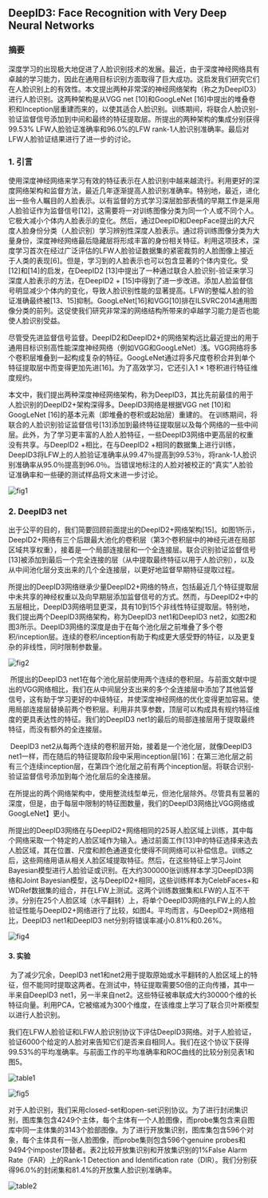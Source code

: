 ## DeepID3: Face Recognition with Very Deep Neural Networks

### 摘要

​		深度学习的出现极大地促进了人脸识别技术的发展。最近，由于深度神经网络具有卓越的学习能力，因此在通用目标识别方面取得了巨大成功。这启发我们研究它们在人脸识别上的有效性。本文提出两种非常深的神经网络架构（称之为DeepID3）进行人脸识别。这两种架构是从VGG net [10]和GoogLeNet [16]中提出的堆叠卷积和Inception层重建而来的，以使其适合人脸识别。训练期间，将联合人脸识别-验证监督信号添加到中间和最终的特征提取层。所提出的两种架构的集成分别获得99.53% LFW人脸验证准确率和96.0%的LFW rank-1人脸识别准确率。最后对LFW人脸验证结果进行了进一步的讨论。

### 1. 引言

​		使用深度神经网络来学习有效的特征表示在人脸识别中越来越流行。利用更好的深度网络架构和监督方法，最近几年逐渐提高人脸识别准确率。特别地，最近，进化出一些令人瞩目的人脸表示。以有监督的方式学习深层脸部表情的早期工作是采用人脸验证作为监督信号[12]，这需要将一对训练图像分类为同一个人或不同个人。它极大减小个体内人脸表示的变化。然后，通过DeepID和DeepFace提出的大尺度人脸身份分类（人脸识别）学习辨别性深度人脸表示。通过将训练图像分类为大量身份，深度神经网络最后隐藏层将形成丰富的身份相关特征。利用这项技术，深度学习首次在经过广泛评估的LFW人脸验证数据集的紧密裁剪的人脸图像上接近于人类的表现[6]。但是，学习到的人脸表示也可以包含显著的个体内变化。受[12]和[14]的启发，在DeepID2 [13]中提出了一种通过联合人脸识别-验证来学习深度人脸表示的方法，在DeepID2 + [15]中得到了进一步改进。添加人脸监督信号明显减少个体内的变化，导致人脸识别性能的显著提高。LFW的整幅人脸的验证准确最终被[13、15]抑制。GoogLeNet[16]和VGG[10]排在ILSVRC2014通用图像分类的前列。这促使我们研究非常深的网络结构所带来的卓越学习能力是否也能使人脸识别受益。

​		尽管受先进监督信号监督。DeepID2和DeepID2+的网络架构远比最近提出的用于通用目标识别高性能深度神经网络（例如VGG和GoogLeNet）浅。VGG网络将多个卷积层堆叠到一起构成复杂的特征。GoogLeNet通过将多尺度卷积合并到单个特征提取层中而变得更加先进[16]。为了高效学习，它还引入$1\times1$卷积进行特征维度规约。

​		本文中，我们提出两种深度神经网络架构，称为DeepID3，其比先前最佳的用于人脸识别的DeepID2+架构深得多。DeepID3网络是根据VGG net [10]和GoogLeNet [16]的基本元素（即堆叠的卷积或起始层）重建的。 在训练期间，将联合的人脸识别验证监督信号[13]添加到最终特征提取层以及每个网络的一些中间层。此外，为了学习更丰富的人脸人脸特征，一些DeepID3网络中更高层的权重没有共享。与DeepID2 +相比，在与DeepID2 +相同的数据集上进行训练，DeepID3将LFW上的人脸验证准确率从99.47％提高到99.53％，将rank-1人脸识别准确率从95.0％提高到96.0％。当错误地标注的人脸对被校正的“真实”人脸验证准确率和一些硬的测试样品将文末进一步讨论。

![fig1](images/DeepID3/fig1.png)

### 2. DeepID3 net

​		出于公平的目的，我们简要回顾前面提出的DeepID2+网络架构[15]。如图1所示，DeepID2+网络有三个后跟最大池化的卷积层（第3个卷积层中的神经元进在局部区域共享权重），接着是一个局部连接层和一个全连接层。联合识别验证监督信号[13]被添加到最后一个完全连接的层（从中提取最终特征以用于人脸识别），以及从中间池化层分支出来的几个全连接层，以更好地监督早期特征提取过程。

​		所提出的DeepID3网络继承少量DeepID2+网络的特点，包括最近几个特征提取层中未共享的神经权重以及向早期层添加监督信号的方式。然而，与DeepID2+中的五层相比，DeepID3网络明显更深，具有10到15个非线性特征提取层。特别地，我们提出两个DeepID3网络架构，称为DeepID3 net1和DeepID3 net2，如图2和图3所示。DeepID3网络的深度是由于在每个池化层之前堆叠了多个卷积/inception层。连续的卷积/inception有助于构成更大感受野的特征，以及更复杂的非线性，同时限制参数量。

![fig2](images/DeepID3/fig2.png)

​		所提出的DeepID3 net1在每个池化层前使用两个连续的卷积层。与前面文献中提出的VGG网络相比，我们在从中间层分支出来的多个全连接层中添加了其他监督信号，这有助于学习更好的中级特征，并使深度神经网络的优化变得更加容易。使用局部连接层替换前两个卷积层。利用非共享参数，顶层可以构成具有规约特征维度的更具表达性的特征。我们的DeepID3 net1的最后的局部连接层用于提取最终特征，而没有额外的全连接层。

​		DeepID3 net2从每两个连续的卷积层开始，接着是一个池化层，就像DeepID3 net1一样，而在随后的特征提取阶段中采用inception层[16]：在第三池化层之前有三个连续inception层，在第四个池化层之前有两个inception层。将联合识别-验证监督信号添加到每个池化层后的全连接层。

​		在所提出的两个网络架构中，使用整流线型单元，但池化层除外。尽管具有显著的深度，但是，由于每层中限制的特征图数量，我们的DeepID3网络比VGG网络或GoogLeNet】更小。

​		所提出的DeepID3网络在与DeepID2+网络相同的25哥人脸区域上训练，其中每个网络采取一个特定的人脸区域作为输入。通过前面工作[13]中的特征选择来选去人脸区域，其在位置、尺度和颜色通道变化使得不同网络可以补偿信息。训练之后，这些网络用语从相关人脸区域提取特征。然后，在这些特征上学习Joint Bayesian模型进行人脸验证或识别。在大约300000张训练样本学习DeepID3网络和Joint Bayesian模型，这与DeepID2+相同，这些训练样本为CelebFaces+和WDRef数据集的组合，并在LFW上测试。这两个训练数据集和LFW的人互不干涉。分别在25个人脸区域（水平翻转）上，将单个DeepID3网络的LFW上的人脸验证性能与DeepID2+网络进行了比较，如图4。平均而言，与DeepID2+网络相比，DeepID3 net1和DeepID3 net分别将错误率减小0.81%和0.26%。

![fig4](images/DeepID3/fig4.png)

#### 3. 实验

​		为了减少冗余，DeepID3 net1和net2用于提取原始或水平翻转的人脸区域上的特征，但不能同时提取这两者。在测试中，特征提取需要50倍的正向传播，其中一半来自DeepID3 net1，另一半来自net2。这些特征被串联成大约30000个维的长特征向量。利用PCA，它被缩减为300个维度，在该维度上学习了联合贝叶斯模型以进行人脸识别。

​		我们在LFW人脸验证和LFW人脸识别协议下评估DeepID3网络。对于人脸验证，验证6000个给定的人脸对来告知它们是否来自相同人。我们在这个协议下获得99.53%的平均准确率。与前面工作的平均准确率和ROC曲线的比较分别见表1和图5。

![table1](./images/DeepID3/table1.png)

![fig5](images/DeepID3/fig5.png)

​		对于人脸识别，我们采用closed-set和open-set识别协议。为了进行封闭集识别，图库集包含4249个主体，每个主体有一个人脸图像，而probe集包含来自图库中同一主体集的3143个脸部图像。为了进行开放集识别，图库集包含596个对象，每个主体具有一张人脸图像，而probe集则包含596个genuine probes和9494个imposter顶替者。表2比较开放集识别和开放集识别的1%False Alarm Rate（FAR）上的Rank-1 Detection and Identification rate（DIR）。我们分别获得96.0%的封闭集和81.4%的开放集人脸识别准确率。

![table2](./images/DeepID3/table2.png)